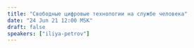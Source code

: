 ```yaml
---
title: "Свободные цифровые технологии на службе человека"
date: "24 Jun 21 12:00 MSK"
draft: false
speakers: ["iliya-petrov"]
---
```

